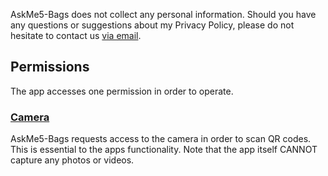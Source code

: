 AskMe5-Bags does not collect any personal information.
Should you have any questions or suggestions about my Privacy Policy, please do not hesitate to contact us [via email](maxknn@gmail.com).

## Permissions
The app accesses one permission in order to operate.

### [Camera][camera-per]
AskMe5-Bags requests access to the camera in order to scan QR codes. This is essential to the apps functionality.
Note that the app itself CANNOT capture any photos or videos.

[camera-per]: https://developer.android.com/reference/android/Manifest.permission#CAMERA
